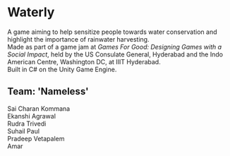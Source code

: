 # Waterly
A game aiming to help sensitize people towards water conservation and highlight the importance of rainwater harvesting.  
Made as part of a game jam at _Games For Good: Designing Games with a Social Impact_, held by the US Consulate General, Hyderabad and the Indo American Centre, Washington DC, at IIIT Hyderabad.  
Built in C# on the Unity Game Engine.

## Team: 'Nameless'
Sai Charan Kommana   
Ekanshi Agrawal  
Rudra Trivedi  
Suhail Paul  
Pradeep Vetapalem  
Amar
